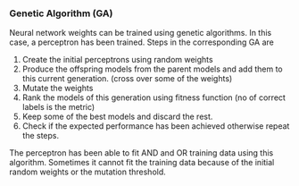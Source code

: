 ### Genetic Algorithm (GA)
Neural network weights can be trained using genetic algorithms. In this case, a perceptron has been trained. Steps in the corresponding GA are
1. Create the initial perceptrons using random weights
2. Produce the offspring models from the parent models and add them to this current generation. (cross over some of the weights)
3. Mutate the weights
4. Rank the models of this generation using fitness function (no of correct labels is the metric)
5. Keep some of the best models and discard the rest.
6. Check if the expected performance has been achieved otherwise repeat the steps.

The perceptron has been able to fit AND and OR training data using this algorithm. Sometimes it cannot fit the training data because of the initial random weights or the mutation threshold. 

